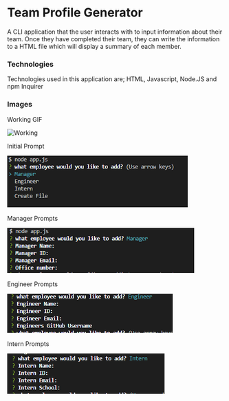 Team Profile Generator
=====================

A CLI application that the user interacts with to input information about their team. Once they have completed their team, they can write the information to a HTML file which will display a summary of each member.

### Technologies
Technologies used in this application are;
HTML, Javascript, Node.JS and npm Inquirer 

### Images

Working GIF

![Working](/Assets/Working.gif)

Initial Prompt

![FirstPrompt](/Assets/FirstPrompt.PNG)

Manager Prompts

![ManagerPrompts](/Assets/ManagerPrompts.PNG)

Engineer Prompts

![EngineerPrompts](/Assets/EngineerPrompts.PNG)

Intern Prompts

![InternPrompts](/Assets/InternPrompts.PNG)